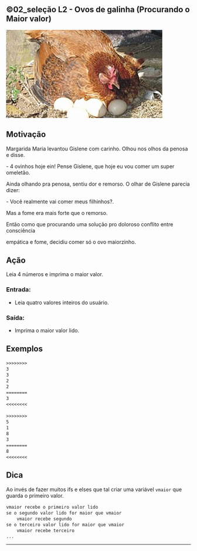 ## ©02_seleção L2 - Ovos de galinha (Procurando o Maior valor)


![](__capa.jpg)

## Motivação

Margarida Maria levantou Gislene com carinho. Olhou nos olhos da penosa e disse.

\- 4 ovinhos hoje ein! Pense Gislene, que hoje eu vou comer um super omeletão.

Ainda olhando pra penosa, sentiu dor e remorso. O olhar de Gislene parecia dizer:

\- Você realmente vai comer meus filhinhos?.

Mas a fome era mais forte que o remorso.

Então como que procurando uma solução pro doloroso conflito entre consciência

empática e fome, decidiu comer só o ovo maiorzinho.

## Ação

Leia 4 números e imprima o maior valor.

### Entrada:

* Leia quatro valores inteiros do usuário.

### Saída:

* Imprima o maior valor lido.

## Exemplos

```
>>>>>>>>
3
3
2
2
========
3
<<<<<<<<

>>>>>>>>
5
1
8
3
========
8
<<<<<<<<
```



## Dica

Ao invés de fazer muitos ifs e elses que tal criar uma variável `vmaior` que guarda o primeiro valor.

```
vmaior recebe o primeiro valor lido
se o segundo valor lido for maior que vmaior
    vmaior recebe segundo
se o terceiro valor lido for maior que vmaior
    vmaior recebe terceiro
...

```
---
